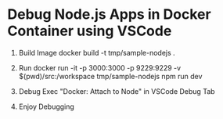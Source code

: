 # Debug Node.js Apps in Docker Container using VSCode

1. Build Image
docker build -t tmp/sample-nodejs . 

2. Run
docker run -it -p 3000:3000 -p 9229:9229 -v $(pwd)/src:/workspace tmp/sample-nodejs npm run dev

3. Debug
Exec "Docker: Attach to Node" in VSCode Debug Tab

4. Enjoy Debugging
